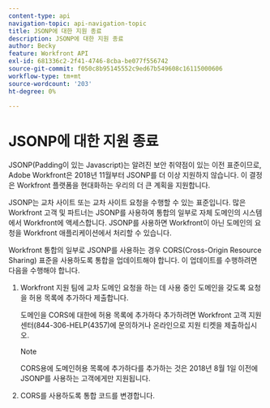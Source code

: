 ```yaml
---
content-type: api
navigation-topic: api-navigation-topic
title: JSONP에 대한 지원 종료
description: JSONP에 대한 지원 종료
author: Becky
feature: Workfront API
exl-id: 681336c2-2f41-4746-8cba-be077f556742
source-git-commit: f050c8b95145552c9ed67b549608c16115000606
workflow-type: tm+mt
source-wordcount: '203'
ht-degree: 0%

---
```


# JSONP에 대한 지원 종료

JSONP(Padding이 있는 Javascript)는 알려진 보안 취약점이 있는 이전 표준이므로, Adobe Workfront은 2018년 11월부터 JSONP를 더 이상 지원하지 않습니다. 이 결정은 Workfront 플랫폼을 현대화하는 우리의 더 큰 계획을 지원합니다.

JSONP는 교차 사이트 또는 교차 사이트 요청을 수행할 수 있는 표준입니다. 많은 Workfront 고객 및 파트너는 JSONP를 사용하여 통합의 일부로 자체 도메인의 시스템에서 Workfront에 액세스합니다. JSONP를 사용하면 Workfront이 아닌 도메인의 요청을 Workfront 애플리케이션에서 처리할 수 있습니다.

Workfront 통합의 일부로 JSONP를 사용하는 경우 CORS(Cross-Origin Resource Sharing) 표준을 사용하도록 통합을 업데이트해야 합니다. 이 업데이트를 수행하려면 다음을 수행해야 합니다.

1. Workfront 지원 팀에 교차 도메인 요청을 하는 데 사용 중인 도메인을 갖도록 요청을 허용 목록에 추가하다 제출합니다.

   도메인을 CORS에 대한에 허용 목록에 추가하다 추가하려면 Workfront 고객 지원 센터(844-306-HELP(4357)에 문의하거나 온라인으로 지원 티켓을 제출하십시오.

   >[!NOTE]
   >
   >CORS용에 도메인허용 목록에 추가하다를 추가하는 것은 2018년 8월 1일 이전에 JSONP를 사용하는 고객에게만 지원됩니다.


1. CORS를 사용하도록 통합 코드를 변경합니다.
